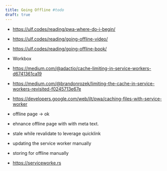 ```yaml
---
title: Going Offline #todo
draft: true
---
```

- https://ulf.codes/reading/pwa-where-do-i-begin/
- https://ulf.codes/reading/going-offline-video/
- https://ulf.codes/reading/going-offline-book/
- Workbox
- https://medium.com/@adactio/cache-limiting-in-service-workers-d6741361ca19
- https://medium.com/@brandonrozek/limiting-the-cache-in-service-workers-revisited-f0245713e67e
- https://developers.google.com/web/ilt/pwa/caching-files-with-service-worker

- offline page -> ok
- ehnance offline page with with meta text.

- stale while revalidate to leverage quicklink


- updating the service worker manually
- storing for offline manually



- https://serviceworke.rs